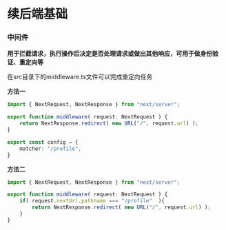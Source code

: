 # 续后端基础



### 中间件

**用于拦截请求，执行操作后决定是否处理请求或做出其他响应，可用于做身份验证、重定向等**

在src目录下的middleware.ts文件可以完成重定向任务

**方法一**

```ts
import { NextRequest, NextResponse } from "next/server";   

export function middleware( request: NextRequest ) {
    return NextResponse.redirect( new URL("/", request.url) );
}

export const config = {
    matcher: "/profile",
}
```





**方法二**

```ts
import { NextRequest, NextResponse } from "next/server";   

export function middleware( request: NextRequest ) {
    if( request.nextUrl.pathname === "/profile"  ){
        return NextResponse.redirect( new URL("/", request.url) );
    }
}

```

